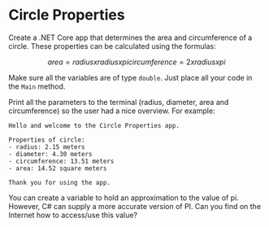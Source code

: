 # Circle Properties

Create a .NET Core app that determines the area and circumference of a circle. These properties can be calculated using the formulas:

```math
area = radius x radius x pi
circumference = 2 x radius x pi
```

Make sure all the variables are of type `double`. Just place all your code in the `Main` method.

Print all the parameters to the terminal (radius, diameter, area and circumference) so the user had a nice overview. For example:

```text
Hello and welcome to the Circle Properties app.

Properties of circle:
- radius: 2.15 meters
- diameter: 4.30 meters
- circumference: 13.51 meters
- area: 14.52 square meters

Thank you for using the app.
```

You can create a variable to hold an approximation to the value of pi. However, C# can supply a more accurate version of PI. Can you find on the Internet how to access/use this value?
